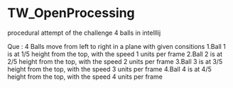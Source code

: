 # TW_OpenProcessing
procedural attempt of the challenge 4 balls in intelllij

Que : 4 Balls move from left to right in a plane with given consitions
 1.Ball 1 is at 1/5 height from the top, with the speed 1 units per frame
 2.Ball 2 is at 2/5 height from the top, with the speed 2 units per frame
 3.Ball 3 is at 3/5 height from the top, with the speed 3 units per frame
 4.Ball 4 is at 4/5 height from the top, with the speed 4 units per frame
